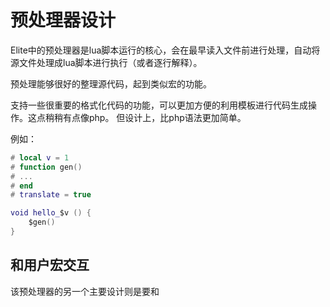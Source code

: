 预处理器设计
============


Elite中的预处理器是lua脚本运行的核心，会在最早读入文件前进行处理，自动将源文件处理成lua脚本进行执行（或者逐行解释）。

预处理能够很好的整理源代码，起到类似宏的功能。

支持一些很重要的格式化代码的功能，可以更加方便的利用模板进行代码生成操作。这点稍稍有点像php。
但设计上，比php语法更加简单。

例如：

```lua
# local v = 1
# function gen()
# ...
# end
# translate = true

void hello_$v () {
    $gen()
}

```

## 和用户宏交互

该预处理器的另一个主要设计则是要和

